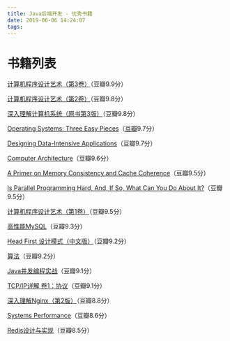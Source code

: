 ```yaml
---
title: Java后端开发 - 优秀书籍
date: 2019-06-06 14:24:07
tags:
---
```


# 书籍列表

[计算机程序设计艺术（第3卷）](https://book.douban.com/subject/1241037/)（豆瓣9.9分）

[计算机程序设计艺术（第2卷）](https://book.douban.com/subject/1231891/)（豆瓣9.8分）

[深入理解计算机系统（原书第3版）](https://book.douban.com/subject/26912767/)（豆瓣9.8分）

[Operating Systems: Three Easy Pieces](http://pages.cs.wisc.edu/~remzi/OSTEP/)（[豆瓣](https://book.douban.com/subject/19973015/)9.7分）

[Designing Data-Intensive Applications](https://book.douban.com/subject/26197294/)（豆瓣9.7分）

[Computer Architecture](https://book.douban.com/subject/6795919/)（豆瓣9.6分）

[A Primer on Memory Consistency and Cache Coherence](https://book.douban.com/subject/6829746/)（豆瓣9.5分）

[Is Parallel Programming Hard, And, If So, What Can You Do About It?](https://book.douban.com/subject/6957175/)（豆瓣9.5分）

[计算机程序设计艺术（第1卷）](https://book.douban.com/subject/1231933/)（豆瓣9.5分）

[高性能MySQL](https://book.douban.com/subject/23008813/)（豆瓣9.3分）

[Head First 设计模式（中文版）](https://book.douban.com/subject/2243615/)（豆瓣9.2分）

[算法](https://book.douban.com/subject/10432347/)（豆瓣9.2分）

[Java并发编程实战](https://book.douban.com/subject/10484692/)（豆瓣9.1分）

[TCP/IP详解 卷1：协议](https://book.douban.com/subject/1088054/)（豆瓣9.1分）

[深入理解Nginx（第2版）](https://book.douban.com/subject/26745255/)（豆瓣8.8分）

[Systems Performance](https://book.douban.com/subject/24840375/)（豆瓣8.6分）

[Redis设计与实现](https://book.douban.com/subject/25900156/)（豆瓣8.5分）